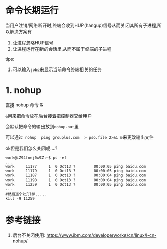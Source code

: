 # 命令长期运行

当用户注销/网络断开时,终端会收到HUP(hangup)信号从而关闭其所有子进程,所以解决方案有

1. 让进程忽略HUP信号
2. 让进程运行在新的会话里,从而不属于终端的子进程

tips: 

1. 可以输入`jobs`来显示当前命令终端相关的任务

# 1. nohup

直接 nobup 命令 & 

`&`用来把命令放在后台接着把控制器交给用户

会默认把命令的输出放到`nohup.out`里

可以通过` nohup  ping grouplus.com  > pso.file 2>&1 &`来更改输出文件

ok但是我们怎么关闭呢....?

```shell
work@iZ94fnej0x9Z:~$ ps -ef
...
work     11177     1  0 Oct13 ?        00:00:05 ping baidu.com
work     11179     1  0 Oct13 ?        00:00:05 ping baidu.com
work     11187     1  0 Oct13 ?        00:00:04 ping baidu.com
work     11198     1  0 Oct13 ?        00:00:04 ping baidu.com
work     11259     1  0 Oct13 ?        00:00:05 ping baidu.com
...
#然后逐个kill掉.....
kill -9 11259
```






# 参考链接

1. 后台不关闭使用: <https://www.ibm.com/developerworks/cn/linux/l-cn-nohup/>